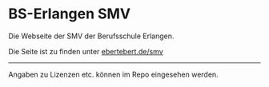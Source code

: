 # BS-Erlangen SMV

Die Webseite der SMV der Berufsschule Erlangen.

Die Seite ist zu finden unter [ebertebert.de/smv](http://ebertebert.de/smv/index.php)

-----

Angaben zu Lizenzen etc. können im Repo eingesehen werden.